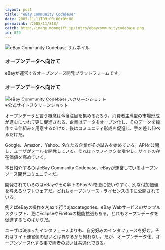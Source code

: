 ```yaml
---
layout: post
title: "eBay Community Codebase"
date: 2005-11-11T09:00:00+09:00
permalink: /2005/11/818/
catch: http://image.moongift.jp/intro/ebaycommunitycodebase.png
id: 829
---
```

 ![eBay Community Codebase サムネイル](http://image.moongift.jp/intro/ebaycommunitycodebase.s.png "eBay Community Codebase サムネイル")
  

### オープンデータへ向けて
  
eBayが運営するオープンソース開発プラットフォームです。  
<!--more-->  

### オープンデータへ向けて
  

![eBay Community Codebase スクリーンショット](http://image.moongift.jp/intro/ebaycommunitycodebase.png "eBay Community Codebase スクリーンショット")  
※公式サイトスクリーンショット

  

オープンデータと言う概念は今後注目を集めるだろう。消費者主導型の市場形成が進むにつれて更に促進される。企業はデータをオープン化し、そのデータを操作する仕組みを用意するだけだ。後はコミュニティ形成を促進し、手を差し伸べるだけだ。

  

Google、Amazon、Yahoo…名立たる企業がその試みを始めている。APIを公開し、ユーザがツールを開発している。それはトラフィックを増やし、サイトの存在価値を高めていく。

  

本日紹介するのはeBay Community Codebase、eBayが運営しているオープンソース開発コミュニティだ。

  

開発されているのはeBayやその傘下のPayPalを更に使いやすく、別な付加価値を与えるソフトウェアだ。どれもオープンソース・ライセンスの下に公開されている。

  

例えばeBayの操作をAjaxで行うajaxcategories、eBay Webサービスのサンプルスクリプト、更にEclipseやFirefoxの機能拡張もある。どれもオープンデータを促進するものばかりだ。

  

ユーザは決まったインタフェースよりも、自分好みのインタフェースを好む。それはサイト運営側の思いとは異なるかも知れない。だが、オープンデータ化、オープンソース化する事で両者の思いは共通化できる。

